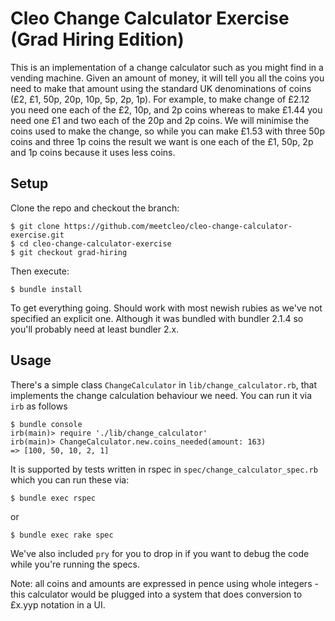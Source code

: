 # Cleo Change Calculator Exercise (Grad Hiring Edition)

This is an implementation of a change calculator such as you might find in
a vending machine.  Given an amount of money, it will tell you all the coins you need to make that amount using the standard UK denominations of coins (£2, £1, 50p, 20p, 10p, 5p, 2p, 1p).  For example, to make change of £2.12 you need one each of the £2, 10p, and 2p coins whereas to make £1.44 you need one £1 and two each of the 20p and 2p coins.  We will minimise the coins used to make the change, so while you can make £1.53 with three 50p coins and three 1p coins the result we want is one each of the £1, 50p, 2p and 1p coins because it uses less coins.

## Setup

Clone the repo and checkout the branch:

    $ git clone https://github.com/meetcleo/cleo-change-calculator-exercise.git
    $ cd cleo-change-calculator-exercise
    $ git checkout grad-hiring

Then execute:

    $ bundle install

To get everything going.  Should work with most newish rubies as we've not specified an explicit one.  Although it was bundled with bundler 2.1.4 so you'll probably need at least bundler 2.x.

## Usage

There's a simple class `ChangeCalculator` in `lib/change_calculator.rb`, that implements the change calculation behaviour we need.  You can run it via `irb` as follows

    $ bundle console
    irb(main)> require './lib/change_calculator'
    irb(main)> ChangeCalculator.new.coins_needed(amount: 163)
    => [100, 50, 10, 2, 1]

It is supported by tests written in rspec in `spec/change_calculator_spec.rb` which you can run these via:

    $ bundle exec rspec

or

    $ bundle exec rake spec

We've also included `pry` for you to drop in if you want to debug the code while you're running the specs.

Note: all coins and amounts are expressed in pence using whole integers - this calculator would be plugged into a system that does conversion to £x.yyp notation in a UI.
